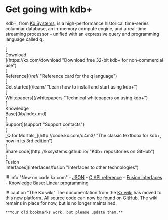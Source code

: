 # Get going with kdb+

Kdb+, from [Kx Systems](http://kx.com), is a high-performance historical time-series columnar database, an in-memory compute engine, and a real-time streaming processor – unified with an expressive query and programming language called q.

<div class="kx-flex-grid" markdown="1">
<div>
    [<i class="fas fa-fw fa-download fa-border fa-5x"></i><br/>
    Download<br/>
    <i class="fab fa-apple"></i>
    <i class="fab fa-linux"></i>
    <i class="fab fa-windows"></i>](https://kx.com/download "Download free 32-bit kdb+ for non-commercial use")
</div>
<div>
    [<i class="far fa-fw fa-question-circle fa-border fa-5x"></i><br/>
    Reference](/ref/ "Reference card for the q language")
</div>
<div>
    [<i class="fas fa-fw fa-graduation-cap fa-border fa-5x"></i><br/>
    Get started](/learn/ "Learn how to install and start using kdb+")
</div>
<div>
    [<i class="far fa-fw fa-map fa-border fa-5x"></i><br/>
    Whitepapers](/whitepapers "Technical whitepapers on using kdb+")
</div>
<div>
    [<i class="fas fa-fw fa-glasses fa-border fa-5x"></i><br/>
    Knowledge<br/>Base](kb/index.md)
</div>
<div>
    [<i class="fas fa-fw fa-life-ring fa-border fa-5x"></i><br/>
    Support](support "Support contacts")
</div>
<div>
    [<i class="fab fa-fw fa-quora fa-border fa-5x"></i><br/>
    _Q for Mortals_](http://code.kx.com/q4m3/ "The classic textboox for kdb+, now in its 3rd edition")
</div>
<div>
    [<i class="fab fa-fw fa-github fa-border fa-5x"></i><br/>
    Share code](http://kxsystems.github.io/ "Kdb+ repositories on GitHub")
</div>
<div>
    [<i class="fab fa-fw fa-superpowers fa-border fa-5x"></i><br/>
    Fusion<br/>interfaces](interfaces/fusion "Interfaces to other technologies")
</div>
</div>

!!! info "New on code.kx.com"
    - [JSON](/basics/dotj)
    - [C API reference](/interfaces/capiref)
    - [Fusion interfaces](/interfaces/fusion)
    - Knowledge Base: [Linear programming](/kb/lp)
    
!!! caution "The Kx wiki"
    The documentation from the [Kx wiki](http://code.kx.com/wiki) has moved to this new platform. All source code can now be found on [GitHub](https://kxsystems.github.io). 
    The wiki remains in place for now, but is no longer maintained. 

    **Your old bookmarks work, but please update them.** 

